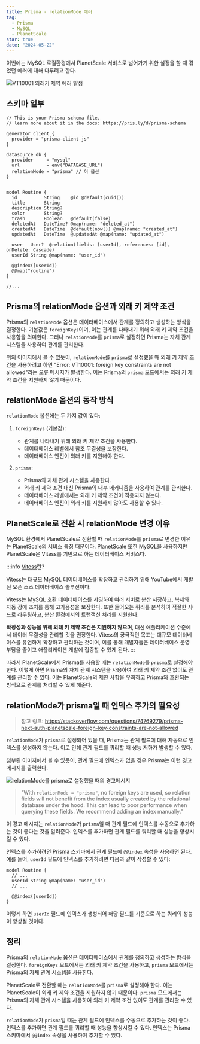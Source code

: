 ```yaml
---
title: Prisma - relationMode 에러
tag:
  - Prisma
  - MySQL
  - PlanetScale
star: true
date: "2024-05-22"
---
```


이번에는 MySQL 로컬환경에서 PlanetScale 서비스로 넘어가기 위한 설정을 할 때 겪었던 에러에 대해 다루려고 한다.

![VT10001 외래키 제약 에러 발생](https://github.com/Zamoca42/blog/assets/96982072/e0429b8d-12e9-45c8-9625-6d22189d91c1)

<!--end-->

## 스키마 일부

```prisma
// This is your Prisma schema file,
// learn more about it in the docs: https://pris.ly/d/prisma-schema

generator client {
  provider = "prisma-client-js"
}

datasource db {
  provider     = "mysql"
  url          = env("DATABASE_URL")
  relationMode = "prisma" // 이 옵션
}


model Routine {
  id          String    @id @default(cuid())
  title       String
  description String?
  color       String?
  trash       Boolean   @default(false)
  deletedAt   DateTime? @map(name: "deleted_at")
  createdAt   DateTime  @default(now()) @map(name: "created_at")
  updatedAt   DateTime  @updatedAt @map(name: "updated_at")

  user   User?  @relation(fields: [userId], references: [id], onDelete: Cascade)
  userId String @map(name: "user_id")

  @@index([userId])
  @@map("routine")
}

//...
```

## Prisma의 relationMode 옵션과 외래 키 제약 조건

Prisma의 `relationMode` 옵션은 데이터베이스에서 관계를 정의하고 생성하는 방식을 결정한다.
기본값은 `foreignKeys`이며, 이는 관계를 나타내기 위해 외래 키 제약 조건을 사용함을 의미한다.
그러나 `relationMode`를 `prisma`로 설정하면 Prisma는 자체 관계 시스템을 사용하여 관계를 관리한다.

위의 이미지에서 볼 수 있듯이, `relationMode`를 `prisma`로 설정했을 때 외래 키 제약 조건을 사용하려고 하면
"Error: VT10001: foreign key constraints are not allowed"라는 오류 메시지가 발생한다.
이는 Prisma의 `prisma` 모드에서는 외래 키 제약 조건을 지원하지 않기 때문이다.

## relationMode 옵션의 동작 방식

`relationMode` 옵션에는 두 가지 값이 있다:

1. `foreignKeys` (기본값):

   - 관계를 나타내기 위해 외래 키 제약 조건을 사용한다.
   - 데이터베이스 레벨에서 참조 무결성을 보장한다.
   - 데이터베이스 엔진이 외래 키를 지원해야 한다.

2. `prisma`:

   - Prisma의 자체 관계 시스템을 사용한다.
   - 외래 키 제약 조건 대신 Prisma의 내부 메커니즘을 사용하여 관계를 관리한다.
   - 데이터베이스 레벨에서는 외래 키 제약 조건이 적용되지 않는다.
   - 데이터베이스 엔진이 외래 키를 지원하지 않아도 사용할 수 있다.

## PlanetScale로 전환 시 relationMode 변경 이유

MySQL 환경에서 PlanetScale로 전환할 때
`relationMode`를 `prisma`로 변경한 이유는 PlanetScale의 서비스 특징 때문이다.
PlanetScale 또한 MySQL을 사용하지만 PlanetScale은 Vitess를 기반으로 하는 데이터베이스 서비스다.

:::info
[Vitess](https://vitess.io/)란?

Vitess는 대규모 MySQL 데이터베이스를 확장하고 관리하기 위해 YouTube에서 개발된 오픈 소스 데이터베이스 솔루션이다.

Vitess는 MySQL 호환 데이터베이스를 샤딩하여 여러 서버로 분산 저장하고, 복제와 자동 장애 조치를 통해 고가용성을 보장한다.
또한 들어오는 쿼리를 분석하여 적절한 샤드로 라우팅하고, 분산 환경에서의 트랜잭션 처리를 지원한다.

**확장성과 성능을 위해 외래 키 제약 조건은 지원하지 않으며**, 대신 애플리케이션 수준에서 데이터 무결성을 관리할 것을 권장한다.
Vitess의 궁극적인 목표는 대규모 데이터베이스를 유연하게 확장하고 관리하는 것이며,
이를 통해 개발자들은 데이터베이스 운영 부담을 줄이고 애플리케이션 개발에 집중할 수 있게 된다.
:::

따라서 PlanetScale에서 Prisma를 사용할 때는 `relationMode`를 `prisma`로 설정해야 한다.
이렇게 하면 Prisma의 자체 관계 시스템을 사용하여 외래 키 제약 조건 없이도 관계를 관리할 수 있다.
이는 PlanetScale의 제한 사항을 우회하고 Prisma와 호환되는 방식으로 관계를 처리할 수 있게 해준다.

## relationMode가 prisma일 때 인덱스 추가의 필요성

> 참고 링크: https://stackoverflow.com/questions/74769279/prisma-next-auth-planetscale-foreign-key-constraints-are-not-allowed

`relationMode`가 `prisma`로 설정되어 있을 때, Prisma는 관계 필드에 대해 자동으로 인덱스를 생성하지 않는다.
이로 인해 관계 필드를 쿼리할 때 성능 저하가 발생할 수 있다.

첨부된 이미지에서 볼 수 있듯이, 관계 필드에 인덱스가 없을 경우 Prisma는 이런 경고 메시지를 출력한다.

![relationMode를 prisma로 설정했을 때의 경고메시지](https://github.com/Zamoca42/blog/assets/96982072/e763f29f-13fc-41ba-9101-9350ce24bc71)

> "With `relationMode = "prisma"`, no foreign keys are used, so relation fields
> will not benefit from the index usually created by
> the relational database under the hood.
> This can lead to poor performance when querying these fields.
> We recommend adding an index manually."

이 경고 메시지는 `relationMode`가 `prisma`일 때 관계 필드에 인덱스를 수동으로 추가하는 것이 좋다는 것을 알려준다.
인덱스를 추가하면 관계 필드를 쿼리할 때 성능을 향상시킬 수 있다.

인덱스를 추가하려면 Prisma 스키마에서 관계 필드에 `@@index` 속성을 사용하면 된다.
예를 들어, `userId` 필드에 인덱스를 추가하려면 다음과 같이 작성할 수 있다:

```prisma
model Routine {
  // ...
  userId String @map(name: "user_id")
  // ...

  @@index([userId])
}
```

이렇게 하면 `userId` 필드에 인덱스가 생성되어 해당 필드를 기준으로 하는 쿼리의 성능이 향상될 것이다.

## 정리

Prisma의 `relationMode` 옵션은 데이터베이스에서 관계를 정의하고 생성하는 방식을 결정한다.
`foreignKeys` 모드에서는 외래 키 제약 조건을 사용하고, `prisma` 모드에서는 Prisma의 자체 관계 시스템을 사용한다.

PlanetScale로 전환할 때는 `relationMode`를 `prisma`로 설정해야 한다.
이는 PlanetScale이 외래 키 제약 조건을 지원하지 않기 때문이다.
`prisma` 모드에서는 Prisma의 자체 관계 시스템을 사용하여 외래 키 제약 조건 없이도 관계를 관리할 수 있다.

`relationMode`가 `prisma`일 때는 관계 필드에 인덱스를 수동으로 추가하는 것이 좋다.
인덱스를 추가하면 관계 필드를 쿼리할 때 성능을 향상시킬 수 있다.
인덱스는 Prisma 스키마에서 `@@index` 속성을 사용하여 추가할 수 있다.
